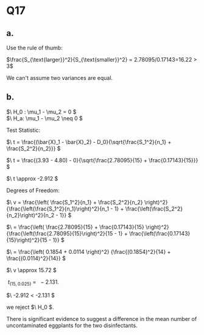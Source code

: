
# Q17
## a.
Use the rule of thumb:

$\frac{S_{\text{larger}}^2}{S_{\text{smaller}}^2} = 2.78095/0.17143=16.22 > 3$

We can't assume two variances are equal.

## b.

 $\ H_0 : \mu_1 - \mu_2 = 0 $  
 $\ H_a: \mu_1 - \mu_2 \neq 0 $  

Test Statistic:

$\ t = \frac{(\bar{X}_1 - \bar{X}_2) - D_0}{\sqrt{\frac{S_1^2}{n_1} + \frac{S_2^2}{n_2}}} $

$\ t = \frac{(3.93 - 4.80) - 0}{\sqrt{\frac{2.78095}{15} + \frac{0.17143}{15}}} $

$\ t \approx -2.912 $

Degrees of Freedom:

$\ v = \frac{\left( \frac{S_1^2}{n_1} + \frac{S_2^2}{n_2} \right)^2}
{\frac{\left(\frac{S_1^2}{n_1}\right)^2}{n_1 - 1} + \frac{\left(\frac{S_2^2}{n_2}\right)^2}{n_2 - 1}} $

$\ = \frac{\left( \frac{2.78095}{15} + \frac{0.17143}{15} \right)^2}
{\frac{\left(\frac{2.78095}{15}\right)^2}{15 - 1} + \frac{\left(\frac{0.17143}{15}\right)^2}{15 - 1}} $

$\  = \frac{\left( 0.1854 + 0.0114 \right)^2}
{\frac{(0.1854)^2}{14} + \frac{(0.0114)^2}{14}} $

$\ v \approx 15.72 $

$\ t_{(15, 0.025)}$ = $\ -2.131$.

$\ -2.912 < -2.131 $

we reject $\ H_0 $.

There is significant evidence to suggest a difference in the mean number of uncontaminated eggplants for the two disinfectants.
